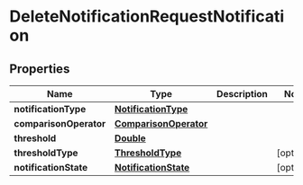

# DeleteNotificationRequestNotification


## Properties

| Name | Type | Description | Notes |
|------------ | ------------- | ------------- | -------------|
|**notificationType** | [**NotificationType**](NotificationType.md) |  |  |
|**comparisonOperator** | [**ComparisonOperator**](ComparisonOperator.md) |  |  |
|**threshold** | [**Double**](Double.md) |  |  |
|**thresholdType** | [**ThresholdType**](ThresholdType.md) |  |  [optional] |
|**notificationState** | [**NotificationState**](NotificationState.md) |  |  [optional] |



